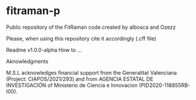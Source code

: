 # fitraman-p
Public repository of the FitRaman code created by albosca and Ozezz

Please, when using this repository cite it accordingly (.cff file)



Readme v1.0.0-alpha
How to ...




Aknowledgments

M.S.L acknowledges financial support from the Generalitat Valenciana (Project: CIAPOS/2021/293) and from AGENCIA ESTATAL DE INVESTIGACIÓN of Ministerio de Ciencia e Innovacion (PID2020-118855RB-I00).
